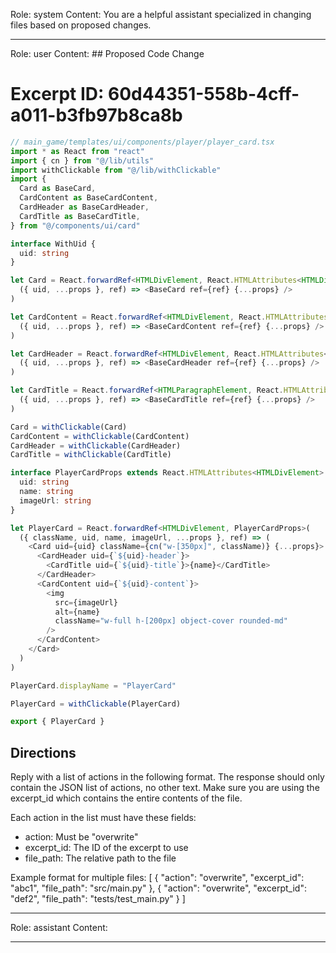 Role: system
Content: You are a helpful assistant specialized in changing files based on proposed changes.
__________________
Role: user
Content: ## Proposed Code Change
# Excerpt ID: 60d44351-558b-4cff-a011-b3fb97b8ca8b
```typescript
// main_game/templates/ui/components/player/player_card.tsx
import * as React from "react"
import { cn } from "@/lib/utils"
import withClickable from "@/lib/withClickable"
import {
  Card as BaseCard,
  CardContent as BaseCardContent,
  CardHeader as BaseCardHeader,
  CardTitle as BaseCardTitle,
} from "@/components/ui/card"

interface WithUid {
  uid: string
}

let Card = React.forwardRef<HTMLDivElement, React.HTMLAttributes<HTMLDivElement> & WithUid>(
  ({ uid, ...props }, ref) => <BaseCard ref={ref} {...props} />
)

let CardContent = React.forwardRef<HTMLDivElement, React.HTMLAttributes<HTMLDivElement> & WithUid>(
  ({ uid, ...props }, ref) => <BaseCardContent ref={ref} {...props} />
)

let CardHeader = React.forwardRef<HTMLDivElement, React.HTMLAttributes<HTMLDivElement> & WithUid>(
  ({ uid, ...props }, ref) => <BaseCardHeader ref={ref} {...props} />
)

let CardTitle = React.forwardRef<HTMLParagraphElement, React.HTMLAttributes<HTMLHeadingElement> & WithUid>(
  ({ uid, ...props }, ref) => <BaseCardTitle ref={ref} {...props} />
)

Card = withClickable(Card)
CardContent = withClickable(CardContent)
CardHeader = withClickable(CardHeader)
CardTitle = withClickable(CardTitle)

interface PlayerCardProps extends React.HTMLAttributes<HTMLDivElement> {
  uid: string
  name: string
  imageUrl: string
}

let PlayerCard = React.forwardRef<HTMLDivElement, PlayerCardProps>(
  ({ className, uid, name, imageUrl, ...props }, ref) => (
    <Card uid={uid} className={cn("w-[350px]", className)} {...props}>
      <CardHeader uid={`${uid}-header`}>
        <CardTitle uid={`${uid}-title`}>{name}</CardTitle>
      </CardHeader>
      <CardContent uid={`${uid}-content`}>
        <img
          src={imageUrl}
          alt={name}
          className="w-full h-[200px] object-cover rounded-md"
        />
      </CardContent>
    </Card>
  )
)

PlayerCard.displayName = "PlayerCard"

PlayerCard = withClickable(PlayerCard)

export { PlayerCard }
```

## Directions
Reply with a list of actions in the following format. The response should only contain the JSON list of actions, no other text.
Make sure you are using the excerpt_id which contains the entire contents of the file.

Each action in the list must have these fields:
- action: Must be "overwrite"
- excerpt_id: The ID of the excerpt to use
- file_path: The relative path to the file

Example format for multiple files:
[
    {
        "action": "overwrite",
        "excerpt_id": "abc1",
        "file_path": "src/main.py"
    },
    {
        "action": "overwrite",
        "excerpt_id": "def2",
        "file_path": "tests/test_main.py"
    }
]
__________________
Role: assistant
Content: 
__________________
